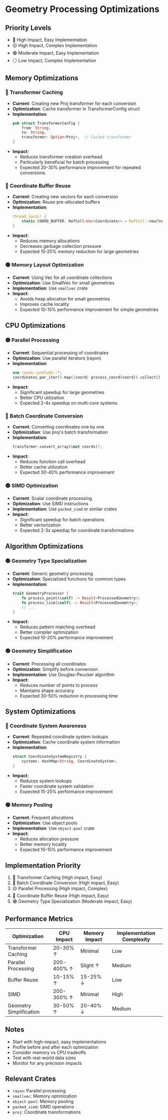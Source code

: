 # Geometry Processing Optimizations

## Priority Levels

- 🔴 High Impact, Easy Implementation
- 🟡 High Impact, Complex Implementation
- 🟢 Moderate Impact, Easy Implementation
- ⚪ Low Impact, Complex Implementation

## Memory Optimizations

### 🔴 Transformer Caching

- **Current**: Creating new Proj transformer for each conversion
- **Optimization**: Cache transformer in TransformerConfig struct
- **Implementation**:
  ```rust
  pub struct TransformerConfig {
      from: String,
      to: String,
      transformer: Option<Proj>,  // Cached transformer
  }
  ```
- **Impact**:
  - Reduces transformer creation overhead
  - Particularly beneficial for batch processing
  - Expected 20-30% performance improvement for repeated conversions

### 🔴 Coordinate Buffer Reuse

- **Current**: Creating new vectors for each conversion
- **Optimization**: Reuse pre-allocated buffers
- **Implementation**:
  ```rust
  thread_local! {
      static COORD_BUFFER: RefCell<Vec<Coordinate>> = RefCell::new(Vec::with_capacity(1000));
  }
  ```
- **Impact**:
  - Reduces memory allocations
  - Decreases garbage collection pressure
  - Expected 15-25% memory reduction for large geometries

### 🟢 Memory Layout Optimization

- **Current**: Using Vec for all coordinate collections
- **Optimization**: Use SmallVec for small geometries
- **Implementation**: Use `smallvec` crate
- **Impact**:
  - Avoids heap allocation for small geometries
  - Improves cache locality
  - Expected 10-15% performance improvement for simple geometries

## CPU Optimizations

### 🟡 Parallel Processing

- **Current**: Sequential processing of coordinates
- **Optimization**: Use parallel iterators (rayon)
- **Implementation**:
  ```rust
  use rayon::prelude::*;
  coordinates.par_iter().map(|coord| process_coord(coord)).collect()
  ```
- **Impact**:
  - Significant speedup for large geometries
  - Better CPU utilization
  - Expected 2-4x speedup on multi-core systems

### 🔴 Batch Coordinate Conversion

- **Current**: Converting coordinates one by one
- **Optimization**: Use proj's batch transformation
- **Implementation**:
  ```rust
  transformer.convert_array(&mut coords)?;
  ```
- **Impact**:
  - Reduces function call overhead
  - Better cache utilization
  - Expected 30-40% performance improvement

### 🟡 SIMD Optimization

- **Current**: Scalar coordinate processing
- **Optimization**: Use SIMD instructions
- **Implementation**: Use `packed_simd` or similar crates
- **Impact**:
  - Significant speedup for batch operations
  - Better vectorization
  - Expected 2-3x speedup for coordinate transformations

## Algorithm Optimizations

### 🟢 Geometry Type Specialization

- **Current**: Generic geometry processing
- **Optimization**: Specialized functions for common types
- **Implementation**:
  ```rust
  trait GeometryProcessor {
      fn process_point(&self) -> Result<ProcessedGeometry>;
      fn process_line(&self) -> Result<ProcessedGeometry>;
      // ...
  }
  ```
- **Impact**:
  - Reduces pattern matching overhead
  - Better compiler optimization
  - Expected 10-20% performance improvement

### 🟢 Geometry Simplification

- **Current**: Processing all coordinates
- **Optimization**: Simplify before conversion
- **Implementation**: Use Douglas-Peucker algorithm
- **Impact**:
  - Reduces number of points to process
  - Maintains shape accuracy
  - Expected 30-50% reduction in processing time

## System Optimizations

### 🔴 Coordinate System Awareness

- **Current**: Repeated coordinate system lookups
- **Optimization**: Cache coordinate system information
- **Implementation**:
  ```rust
  struct CoordinateSystemRegistry {
      systems: HashMap<String, CoordinateSystem>,
  }
  ```
- **Impact**:
  - Reduces system lookups
  - Faster coordinate system validation
  - Expected 15-25% performance improvement

### 🟢 Memory Pooling

- **Current**: Frequent allocations
- **Optimization**: Use object pools
- **Implementation**: Use `object-pool` crate
- **Impact**:
  - Reduces allocation pressure
  - Better memory locality
  - Expected 10-15% performance improvement

## Implementation Priority

1. 🔴 Transformer Caching (High impact, Easy)
2. 🔴 Batch Coordinate Conversion (High impact, Easy)
3. 🟡 Parallel Processing (High impact, Complex)
4. 🔴 Coordinate Buffer Reuse (High impact, Easy)
5. 🟢 Geometry Type Specialization (Moderate impact, Easy)

## Performance Metrics

| Optimization            | CPU Impact | Memory Impact | Implementation Complexity |
| ----------------------- | ---------- | ------------- | ------------------------- |
| Transformer Caching     | 20-30% ↑   | Minimal       | Low                       |
| Parallel Processing     | 200-400% ↑ | Slight ↑      | Medium                    |
| Buffer Reuse            | 10-15% ↑   | 15-25% ↓      | Low                       |
| SIMD                    | 200-300% ↑ | Minimal       | High                      |
| Geometry Simplification | 30-50% ↑   | 20-40% ↓      | Medium                    |

## Notes

- Start with high-impact, easy implementations
- Profile before and after each optimization
- Consider memory vs CPU tradeoffs
- Test with real-world data sizes
- Monitor for any precision impacts

## Relevant Crates

- `rayon`: Parallel processing
- `smallvec`: Memory optimization
- `object-pool`: Memory pooling
- `packed_simd`: SIMD operations
- `proj`: Coordinate transformations
